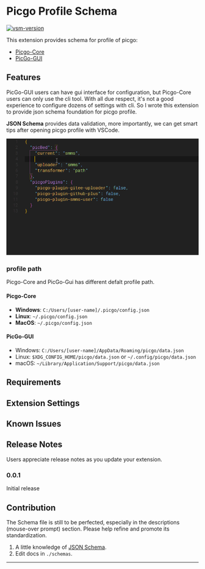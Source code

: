 # Picgo Profile Schema

[![vsm-version](https://img.shields.io/visual-studio-marketplace/v/alexzshl.picgo-profile-schema?style=flat-square&label=VS%20Marketplace&logo=visual-studio-code)](https://marketplace.visualstudio.com/items?itemName=alexzshl.picgo-profile-schema)

This extension provides schema for profile of picgo:
- [Picgo-Core](https://picgo.github.io/PicGo-Core-Doc/)
- [PicGo-GUI](https://picgo.github.io/PicGo-Doc/)

## Features

PicGo-GUI users can have gui interface for configuration, but Picgo-Core users can only use the cli tool. With all due respect, it's not a good experience to configure dozens of settings with cli. So I wrote this extension to provide json schema foundation for picgo profile.

**JSON Schema** provides data validation, more importantly, we can get smart tips after opening picgo profile with VSCode.

![image-20200601183545081](./media/picgo.gif)

### profile path

Picgo-Core and PicGo-Gui has different defalt profile path.

#### Picgo-Core

- **Windows**: `C:/Users/[user-name]/.picgo/config.json`
- **Linux**: `~/.picgo/config.json`
- **MacOS**: `~/.picgo/config.json`

#### PicGo-GUI

- Windows: `C:/Users/[user-name]/AppData/Roaming/picgo/data.json`
- Linux: `$XDG_CONFIG_HOME/picgo/data.json` or `~/.config/picgo/data.json`
- macOS: `~/Library/Application/Support/picgo/data.json`

## Requirements

## Extension Settings

## Known Issues

## Release Notes

Users appreciate release notes as you update your extension.

### 0.0.1

Initial release

## Contribution

The Schema file is still to be perfected, especially in the descriptions (mouse-over prompt) section. Please help refine and promote its standardization.

1. A little knowledge of [JSON Schema](http://json-schema.org/).
2. Edit docs in `./schemas`.

-----------------------------------------------------------------------------------------------------------
